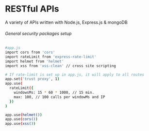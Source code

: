# RESTful APIs

A variety of APIs written with Node.js, Express.js & mongoDB

###### General security packages setup

```sh
#app.js
import cors from 'cors'
import rateLimit from 'express-rate-limit'
import helmet from 'helmet'
import xss from 'xss-clean' // cross site scripting

# If rate-limit is set up in app.js, it will apply to all routes
app.set('trust proxy', 1)
app.use(
  rateLimit({
    windowsMs: 15 * 60 * 1000, // 15 min.
    max: 100, // 100 calls per windowMs and IP
  })
)

app.use(helmet())
app.use(cors())
app.use(xss())
```
